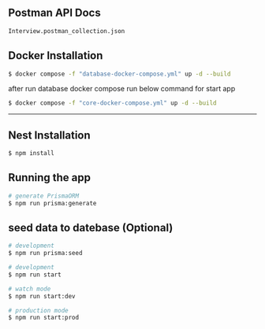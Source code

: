 ## Postman API Docs

```bash
Interview.postman_collection.json
```

## Docker Installation

```bash
$ docker compose -f "database-docker-compose.yml" up -d --build
```

after run database docker compose run below command for start app

```bash
$ docker compose -f "core-docker-compose.yml" up -d --build
```

---

## Nest Installation

```bash
$ npm install
```

## Running the app

```bash
# generate PrismaORM
$ npm run prisma:generate
```

## seed data to datebase (Optional)

```bash
# development
$ npm run prisma:seed
```

```bash
# development
$ npm run start

# watch mode
$ npm run start:dev

# production mode
$ npm run start:prod
```
